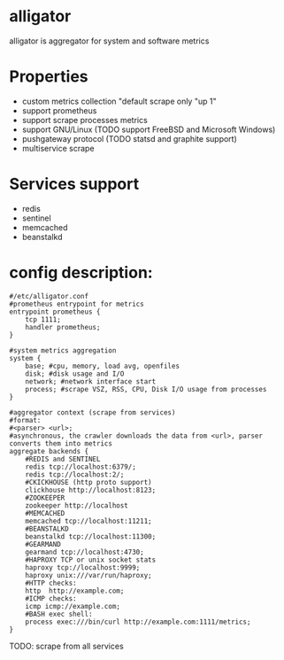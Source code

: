 # alligator
alligator is aggregator for system and software metrics

# Properties
- custom metrics collection
"default scrape only "up 1"
- support prometheus
- support scrape processes metrics
- support GNU/Linux (TODO support FreeBSD and Microsoft Windows)
- pushgateway protocol (TODO statsd and graphite support)
- multiservice scrape

# Services support
- redis
- sentinel
- memcached
- beanstalkd

# config description:
```
#/etc/alligator.conf
#prometheus entrypoint for metrics
entrypoint prometheus {
	tcp 1111;
	handler prometheus;
}

#system metrics aggregation
system {
	base; #cpu, memory, load avg, openfiles
	disk; #disk usage and I/O
	network; #network interface start
	process; #scrape VSZ, RSS, CPU, Disk I/O usage from processes
}

#aggregator context (scrape from services)
#format:
#<parser> <url>;
#asynchronous, the crawler downloads the data from <url>, parser converts them into metrics
aggregate backends {
	#REDIS and SENTINEL
	redis tcp://localhost:6379/;
	redis tcp://localhost:2/;
	#CKICKHOUSE (http proto support)
	clickhouse http://localhost:8123;
	#ZOOKEEPER
	zookeeper http://localhost
	#MEMCACHED
	memcached tcp://localhost:11211;
	#BEANSTALKD
	beanstalkd tcp://localhost:11300;
	#GEARMAND
	gearmand tcp://localhost:4730;
	#HAPROXY TCP or unix socket stats
	haproxy tcp://localhost:9999;
	haproxy unix:///var/run/haproxy;
	#HTTP checks:
	http  http://example.com;
	#ICMP checks:
	icmp icmp://example.com;
	#BASH exec shell:
	process exec:///bin/curl http://example.com:1111/metrics;
}
```

TODO: scrape from all services
